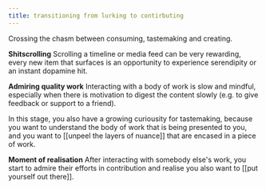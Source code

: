 ```yaml
---
title: transitioning from lurking to contirbuting
---
```


Crossing the chasm between consuming, tastemaking and creating.

**Shitscrolling**
Scrolling a timeline or media feed can be very rewarding, every new item that surfaces is an opportunity to experience serendipity or an instant dopamine hit.

**Admiring quality work**
Interacting with a body of work is slow and mindful, especially when there is motivation to digest the content slowly (e.g. to give feedback or support to a friend). 

In this stage, you also have a growing curiousity for tastemaking, because you want to understand the body of work that is being presented to you, and you want to [[unpeel the layers of nuance]] that are encased in a piece of work.

**Moment of realisation**
After interacting with somebody else's work, you start to admire their efforts in contribution and realise you also want to [[put yourself out there]].